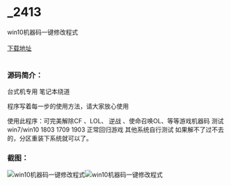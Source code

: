 # _2413
win10机器码一键修改程式
<br/></br>
[下载地址](https://www.uuid2.com/2413.html "下载地址")
<br/></br>
<h3>源码简介：</h3>
<p>台式机专用  笔记本绕道<p>
<p>程序写着每一步的使用方法，请大家放心使用<p>
<p>使用此程序：可完美解除CF 、LOL、 逆战 、使命召唤OL、等等游戏机器码
测试win7/win10 1803 1709 1903   正常回归游戏 其他系统自行测试
如果解不了过不去的，分区重装下系统就可以了。<p>
<h3>截图：</h3>
<img src="https://www.uuid2.com/wp-content/uploads/img/202106/1298030193.png" alt="win10机器码一键修改程式"><img src="https://www.uuid2.com/wp-content/uploads/img/202106/b417467333.png" alt="win10机器码一键修改程式">
